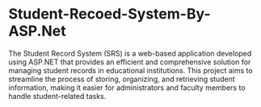# Student-Recoed-System-By-ASP.Net
The Student Record System (SRS) is a web-based application developed using ASP.NET that provides an efficient and comprehensive solution for managing student records in educational institutions. 
This project aims to streamline the process of storing, organizing,
and retrieving student information, making it easier for administrators and faculty members to handle student-related tasks.
